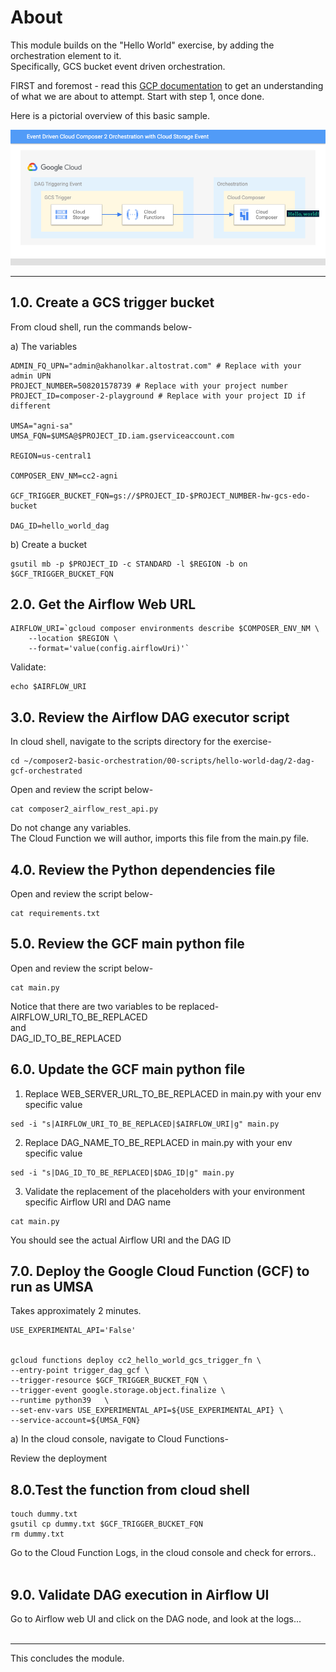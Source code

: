 # About

This module builds on the "Hello World" exercise, by adding the orchestration element to it.<br>
Specifically, GCS bucket event driven orchestration.<br>

FIRST and foremost - read this [GCP documentation](https://cloud.google.com/composer/docs/composer-2/triggering-with-gcf) to get an understanding of what we are about to attempt. Start with step 1, once done.<br>

Here is a pictorial overview of this basic sample.

![PubSub](09-images/HelloWorld-PubSub-EDO.png)

<hr>

## 1.0. Create a GCS trigger bucket

From cloud shell, run the commands below-

a) The variables
```
ADMIN_FQ_UPN="admin@akhanolkar.altostrat.com" # Replace with your admin UPN
PROJECT_NUMBER=508201578739 # Replace with your project number
PROJECT_ID=composer-2-playground # Replace with your project ID if different

UMSA="agni-sa"
UMSA_FQN=$UMSA@$PROJECT_ID.iam.gserviceaccount.com

REGION=us-central1

COMPOSER_ENV_NM=cc2-agni

GCF_TRIGGER_BUCKET_FQN=gs://$PROJECT_ID-$PROJECT_NUMBER-hw-gcs-edo-bucket

DAG_ID=hello_world_dag
```

b) Create a bucket
```
gsutil mb -p $PROJECT_ID -c STANDARD -l $REGION -b on $GCF_TRIGGER_BUCKET_FQN
```

## 2.0. Get the Airflow Web URL

```
AIRFLOW_URI=`gcloud composer environments describe $COMPOSER_ENV_NM \
    --location $REGION \
    --format='value(config.airflowUri)'`
```

Validate:
```
echo $AIRFLOW_URI
```

## 3.0. Review the Airflow DAG executor script

In cloud shell, navigate to the scripts directory for the exercise-
```
cd ~/composer2-basic-orchestration/00-scripts/hello-world-dag/2-dag-gcf-orchestrated
```

Open and review the script below-
```
cat composer2_airflow_rest_api.py
```

Do not change any variables.<br>
The Cloud Function we will author, imports this file from the main.py file.

## 4.0. Review the Python dependencies file

Open and review the script below-
```
cat requirements.txt
```

## 5.0. Review the GCF main python file

Open and review the script below-
```
cat main.py
```

Notice that there are two variables to be replaced-<br>
AIRFLOW_URI_TO_BE_REPLACED<br>
and<br>
DAG_ID_TO_BE_REPLACED<br>

## 6.0. Update the GCF main python file

1. Replace WEB_SERVER_URL_TO_BE_REPLACED in main.py with your env specific value

```
sed -i "s|AIRFLOW_URI_TO_BE_REPLACED|$AIRFLOW_URI|g" main.py
```

2. Replace DAG_NAME_TO_BE_REPLACED in main.py with your env specific value
```
sed -i "s|DAG_ID_TO_BE_REPLACED|$DAG_ID|g" main.py
```

3. Validate the replacement of the placeholders with your environment specific Airflow URI and DAG name
```
cat main.py
```

You should see the actual Airflow URI and the DAG ID

## 7.0. Deploy the Google Cloud Function (GCF) to run as UMSA

Takes approximately 2 minutes.

```
USE_EXPERIMENTAL_API='False'


gcloud functions deploy cc2_hello_world_gcs_trigger_fn \
--entry-point trigger_dag_gcf \
--trigger-resource $GCF_TRIGGER_BUCKET_FQN \
--trigger-event google.storage.object.finalize \
--runtime python39   \
--set-env-vars USE_EXPERIMENTAL_API=${USE_EXPERIMENTAL_API} \
--service-account=${UMSA_FQN}
```

a) In the cloud console, navigate to Cloud Functions-<br>

Review the deployment


## 8.0.Test the function from cloud shell

```
touch dummy.txt
gsutil cp dummy.txt $GCF_TRIGGER_BUCKET_FQN
rm dummy.txt
```

Go to the Cloud Function Logs, in the cloud console and check for errors..
<br><br>


## 9.0. Validate DAG execution in Airflow UI
Go to Airflow web UI and click on the DAG node, and look at the logs...
<br>
<br>
<hr>

This concludes the module.

